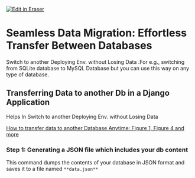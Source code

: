 <p><a target="_blank" href="https://app.eraser.io/workspace/unlCADwgHzuK1NUv2vDg" id="edit-in-eraser-github-link"><img alt="Edit in Eraser" src="https://firebasestorage.googleapis.com/v0/b/second-petal-295822.appspot.com/o/images%2Fgithub%2FOpen%20in%20Eraser.svg?alt=media&amp;token=968381c8-a7e7-472a-8ed6-4a6626da5501"></a></p>

# Seamless Data Migration: Effortless Transfer Between Databases 
Switch to another Deploying Env. without Losing Data .For e.g., switching from SQLite database to MySQL Database but you can use this way on any type of database.



## Transferring Data to another Db in a Django Application
Helps In Switch to another Deploying Env. without Losing Data

[﻿How to transfer data to another Database Anytime: Figure 1, Figure 4 and more](https://app.eraser.io/workspace/unlCADwgHzuK1NUv2vDg?elements=hAlZMYOnoqfdG-vcxxucgw) 

### Step 1: Generating a JSON file which includes your db content 
This command dumps the contents of your database in JSON format and saves it to a file named `**data.json**` 




<!--- Eraser file: https://app.eraser.io/workspace/unlCADwgHzuK1NUv2vDg --->